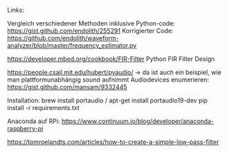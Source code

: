 Links:

Vergleich verschiedener Methoden inklusive Python-code:
https://gist.github.com/endolith/255291
Korrigierter Code:
https://github.com/endolith/waveform-analyzer/blob/master/frequency_estimator.py

https://developer.mbed.org/cookbook/FIR-Filter
Python FIR Filter Design

https://people.csail.mit.edu/hubert/pyaudio/
-> da ist auch ein beispiel, wie man plattformunabhängig sound aufnimmt
Audiodevices enumerieren:
https://gist.github.com/mansam/9332445

Installation:
    brew install portaudio / apt-get install portaudio19-dev
    pip install -r requirements.txt

Anaconda auf RPi:
https://www.continuum.io/blog/developer/anaconda-raspberry-pi

https://tomroelandts.com/articles/how-to-create-a-simple-low-pass-filter
